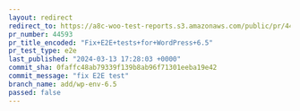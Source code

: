 ```yaml
---
layout: redirect
redirect_to: https://a8c-woo-test-reports.s3.amazonaws.com/public/pr/44593/e2e/index.html
pr_number: 44593
pr_title_encoded: "Fix+E2E+tests+for+WordPress+6.5"
pr_test_type: e2e
last_published: "2024-03-13 17:28:03 +0000"
commit_sha: 0faffc48ab79339f139b8ab96f71301eeba19e42
commit_message: "fix E2E test"
branch_name: add/wp-env-6.5
passed: false
---
```

